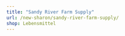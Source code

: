 ```yaml
---
title: "Sandy River Farm Supply"
url: /new-sharon/sandy-river-farm-supply/
shop: Lebensmittel
---
```


